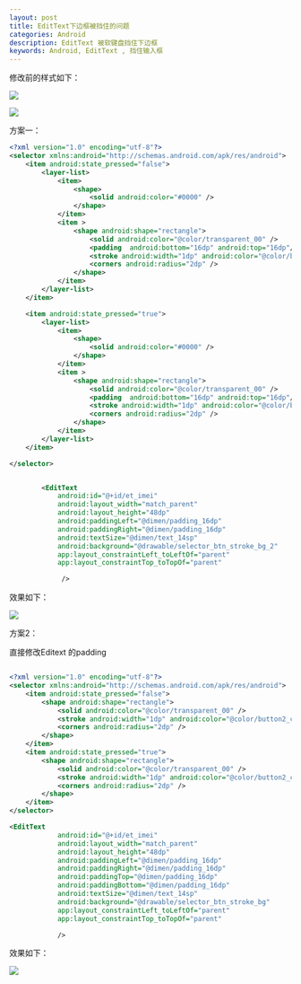 ```yaml
---
layout: post
title: EditText下边框被挡住的问题
categories: Android
description: EditText 被软键盘挡住下边框
keywords: Android, EditText , 挡住输入框
---
```


修改前的样式如下：



![](https://raw.githubusercontent.com/BrianCZY/BrianCZY.github.io/master/images/blog/Editext/1565836323192.png)

![](https://raw.githubusercontent.com/BrianCZY/BrianCZY.github.io/master/images/blog/EditText/1565836323192.png)



方案一：

```xml
<?xml version="1.0" encoding="utf-8"?>
<selector xmlns:android="http://schemas.android.com/apk/res/android">
    <item android:state_pressed="false">
        <layer-list>
            <item>
                <shape>
                    <solid android:color="#0000" />
                </shape>
            </item>
            <item >
                <shape android:shape="rectangle">
                    <solid android:color="@color/transparent_00" />
                    <padding  android:bottom="16dp" android:top="16dp"/>
                    <stroke android:width="1dp" android:color="@color/button2_color" />
                    <corners android:radius="2dp" />
                </shape>
            </item>
        </layer-list>
    </item>

    <item android:state_pressed="true">
        <layer-list>
            <item>
                <shape>
                    <solid android:color="#0000" />
                </shape>
            </item>
            <item >
                <shape android:shape="rectangle">
                    <solid android:color="@color/transparent_00" />
                    <padding  android:bottom="16dp" android:top="16dp"/>
                    <stroke android:width="1dp" android:color="@color/button2_click_color" />
                    <corners android:radius="2dp" />
                </shape>
            </item>
        </layer-list>
    </item>

</selector>

```



```xml

        <EditText
            android:id="@+id/et_imei"
            android:layout_width="match_parent"
            android:layout_height="48dp"
            android:paddingLeft="@dimen/padding_16dp"
            android:paddingRight="@dimen/padding_16dp"
            android:textSize="@dimen/text_14sp"
            android:background="@drawable/selector_btn_stroke_bg_2"
            app:layout_constraintLeft_toLeftOf="parent"
            app:layout_constraintTop_toTopOf="parent"

             />
```

效果如下：



![](https://raw.githubusercontent.com/BrianCZY/BrianCZY.github.io/master/images/blog/EditText/1565836289642.png)

方案2：

直接修改Editext 的padding



```xml

<?xml version="1.0" encoding="utf-8"?>
<selector xmlns:android="http://schemas.android.com/apk/res/android">
    <item android:state_pressed="false">
        <shape android:shape="rectangle">
            <solid android:color="@color/transparent_00" />
            <stroke android:width="1dp" android:color="@color/button2_color" />
            <corners android:radius="2dp" />
        </shape>
    </item>
    <item android:state_pressed="true">
        <shape android:shape="rectangle">
            <solid android:color="@color/transparent_00" />
            <stroke android:width="1dp" android:color="@color/button2_click_color" />
            <corners android:radius="2dp" />
        </shape>
    </item>
</selector>


```



```xml
<EditText
            android:id="@+id/et_imei"
            android:layout_width="match_parent"
            android:layout_height="48dp"
            android:paddingLeft="@dimen/padding_16dp"
            android:paddingRight="@dimen/padding_16dp"
            android:paddingTop="@dimen/padding_16dp"
            android:paddingBottom="@dimen/padding_16dp"
            android:textSize="@dimen/text_14sp"
            android:background="@drawable/selector_btn_stroke_bg"
            app:layout_constraintLeft_toLeftOf="parent"
            app:layout_constraintTop_toTopOf="parent"

            />
```



效果如下：

![](https://raw.githubusercontent.com/BrianCZY/BrianCZY.github.io/master/images/blog/EditText/1565836268544.png)

